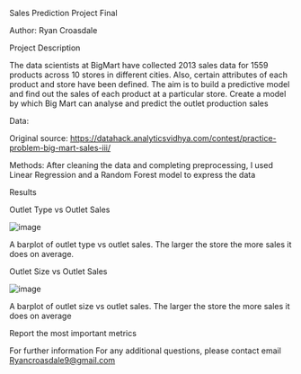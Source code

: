 Sales Prediction Project Final

Author: Ryan Croasdale

Project Description

The data scientists at BigMart have collected 2013 sales data for 1559 products across 10 stores in different cities. Also, certain attributes of each product and store have been defined. The aim is to build a predictive model and find out the sales of each product at a particular store. Create a model by which Big Mart can analyse and predict the outlet production sales

Data:

Original source: https://datahack.analyticsvidhya.com/contest/practice-problem-big-mart-sales-iii/

Methods:
After cleaning the data and completing preprocessing, I used Linear Regression and a Random Forest model to express the data

Results

Outlet Type vs Outlet Sales

![image](https://user-images.githubusercontent.com/105382201/176932310-c29e25f1-3953-4c9b-be15-01e987d80027.png)

A barplot of outlet type vs outlet sales. The larger the store the more sales it does on average.

Outlet Size vs Outlet Sales

![image](https://user-images.githubusercontent.com/105382201/176933479-986bf4ac-9a8d-48c2-a0e5-499fa9e5620a.png)

A barplot of outlet size vs outlet sales. The larger the store the more sales it does on average

Report the most important metrics


For further information
For any additional questions, please contact email
Ryancroasdale9@gmail.com
